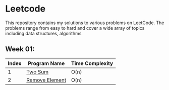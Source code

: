 # Leetcode 

This repository contains my solutions to various problems on LeetCode. The problems range from easy to hard and cover a wide array of topics including data structures, algorithms

## Week 01:
| Index | Program Name                          | Time Complexity |
|-------|---------------------------------------|-----------------|
| 1     | [Two Sum](https://leetcode.com/problems/two-sum/) | O(n)|
| 2     | [Remove Element](https://leetcode.com/problems/remove-element/) | O(n)|
